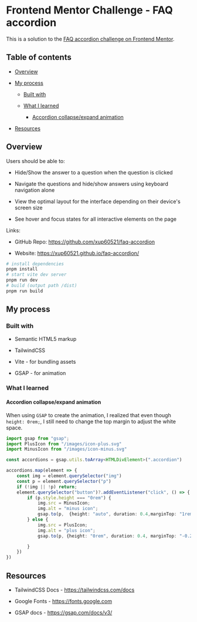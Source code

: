 # **Frontend Mentor Challenge - FAQ accordion**

This is a solution to the [FAQ accordion challenge on Frontend Mentor](https://www.frontendmentor.io/challenges/faq-accordion-wyfFdeBwBz "https://www.frontendmentor.io/challenges/faq-accordion-wyfFdeBwBz").

## Table of contents

- [Overview](#overview)

- [My process](#my-process)

   - [Built with](#built-with)

   - [What I learned](#what-i-learned)

      - [Accordion collapse/expand animation](#accordion-collapseexpand-animation)

- [Resources](#resources)

## Overview

Users should be able to:

- Hide/Show the answer to a question when the question is clicked

- Navigate the questions and hide/show answers using keyboard navigation alone

- View the optimal layout for the interface depending on their device's screen size

- See hover and focus states for all interactive elements on the page

Links:

- GitHub Repo: <https://github.com/xup60521/faq-accordion>

- Website: <https://xup60521.github.io/faq-accordion/>

```bash
# install dependencies
pnpm install
# start vite dev server
pnpm run dev
# build (output path /dist)
pnpm run build
```

## My process

### Built with

- Semantic HTML5 markup

- TailwindCSS

- Vite - for bundling assets

- GSAP - for animation

### What I learned

#### Accordion collapse/expand animation

When using `GSAP` to create the animation, I realized that even though `height: 0rem;`, I still need to change the top margin to adjust the white space.

```ts
import gsap from "gsap";
import PlusIcon from "/images/icon-plus.svg"
import MinusIcon from "/images/icon-minus.svg"

const accordions = gsap.utils.toArray<HTMLDivElement>(".accordion")

accordions.map(element => {
    const img = element.querySelector("img")
    const p = element.querySelector("p")
    if (!img || !p) return;
    element.querySelector("button")?.addEventListener("click", () => {
        if (p.style.height === "0rem") {
            img.src = MinusIcon;
            img.alt = "minus icon";
            gsap.to(p,  {height: "auto", duration: 0.4,marginTop: "1rem", ease: "power2.out"})
        } else {
            img.src = PlusIcon;
            img.alt = "plus icon";
            gsap.to(p, {height: "0rem", duration: 0.4, marginTop: "-0.2rem", ease: "power2.out"})

        }
    })
})
```

## Resources

- TailwindCSS Docs - <https://tailwindcss.com/docs>

- Google Fonts - <https://fonts.google.com>

- GSAP docs - <https://gsap.com/docs/v3/>